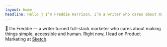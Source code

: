 ```yaml
---
layout: home
headline: Hello 👋 I’m Freddie Harrison. I’m a writer who cares about making things simple, accessible and a little more human.
---
```


👋 I’m Freddie — a writer turned full-stack marketer who cares about making things simple, accessible and human. Right now, I lead on Product Marketing at <a href="https://www.sketch.com" target="_blank">Sketch</a>.
